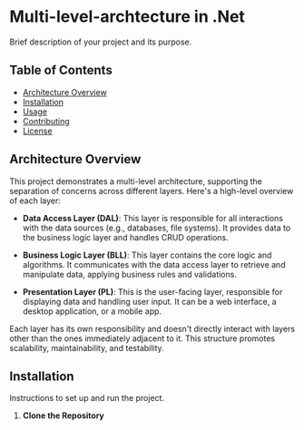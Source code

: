# Multi-level-archtecture in .Net

Brief description of your project and its purpose.

## Table of Contents
- [Architecture Overview](#architecture-overview)
- [Installation](#installation)
- [Usage](#usage)
- [Contributing](#contributing)
- [License](#license)

## Architecture Overview

This project demonstrates a multi-level architecture, supporting the separation of concerns across different layers. Here's a high-level overview of each layer:

- **Data Access Layer (DAL)**: This layer is responsible for all interactions with the data sources (e.g., databases, file systems). It provides data to the business logic layer and handles CRUD operations.

- **Business Logic Layer (BLL)**: This layer contains the core logic and algorithms. It communicates with the data access layer to retrieve and manipulate data, applying business rules and validations.

- **Presentation Layer (PL)**: This is the user-facing layer, responsible for displaying data and handling user input. It can be a web interface, a desktop application, or a mobile app.

Each layer has its own responsibility and doesn't directly interact with layers other than the ones immediately adjacent to it. This structure promotes scalability, maintainability, and testability.

## Installation

Instructions to set up and run the project.

1. **Clone the Repository**
   ```bash
   
